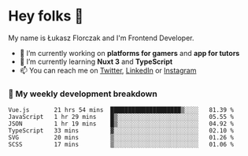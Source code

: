 # Hey folks 👋

My name is Łukasz Florczak and I'm Frontend Developer. 

- 🔭 I’m currently working on **platforms for gamers** and **app for tutors**
- 🌱 I’m currently learning **Nuxt 3** and **TypeScript**
- 📫 You can reach me on [Twitter](https://twitter.com/lukaszflorczak), [LinkedIn](https://pl.linkedin.com/in/lukasz-florczak) or [Instagram](https://instagram.com/lukaszflorczak)


### 🧮 My weekly development breakdown

<!--START_SECTION:waka-->

```text
Vue.js       21 hrs 54 mins  ████████████████████▒░░░░   81.39 %
JavaScript   1 hr 29 mins    █▒░░░░░░░░░░░░░░░░░░░░░░░   05.55 %
JSON         1 hr 19 mins    █▒░░░░░░░░░░░░░░░░░░░░░░░   04.92 %
TypeScript   33 mins         ▓░░░░░░░░░░░░░░░░░░░░░░░░   02.10 %
SVG          20 mins         ▒░░░░░░░░░░░░░░░░░░░░░░░░   01.26 %
SCSS         17 mins         ▒░░░░░░░░░░░░░░░░░░░░░░░░   01.06 %
```

<!--END_SECTION:waka-->

<!--
**lukaszflorczak/lukaszflorczak** is a ✨ _special_ ✨ repository because its `README.md` (this file) appears on your GitHub profile.

Here are some ideas to get you started:

- 🔭 I’m currently working on ...
- 🌱 I’m currently learning ...
- 👯 I’m looking to collaborate on ...
- 🤔 I’m looking for help with ...
- 💬 Ask me about ...
- 📫 How to reach me: ...
- 😄 Pronouns: ...
- ⚡ Fun fact: ...
-->
